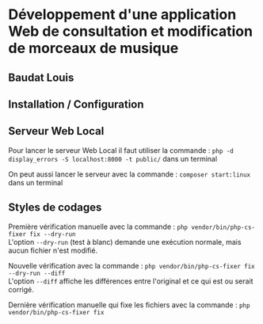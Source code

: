 # Développement d'une application Web de consultation et modification de morceaux de musique

## Baudat Louis

## Installation / Configuration 

## Serveur Web Local 

Pour lancer le serveur Web Local il faut utiliser la commande : 
    ``php -d display_errors -S localhost:8000 -t public/`` dans un terminal 

On peut aussi lancer le serveur avec la commande :
    ``composer start:linux`` dans un terminal

## Styles de codages 

Première vérification manuelle avec la commande : ``php vendor/bin/php-cs-fixer fix --dry-run``  
L'option ``--dry-run`` (test à blanc) demande une exécution normale, mais aucun fichier n'est modifié. 

Nouvelle vérification avec la commande : ``php vendor/bin/php-cs-fixer fix --dry-run --diff``  
L'option ``--diff`` affiche les différences entre l'original et ce qui est ou serait corrigé.  

Dernière vérification manuelle qui fixe les fichiers avec la commande : ``php vendor/bin/php-cs-fixer fix``